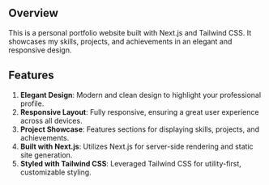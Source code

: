 ## Overview
This is a personal portfolio website built with Next.js and Tailwind CSS. It showcases my skills, projects, and achievements in an elegant and responsive design.

## Features
1. **Elegant Design**: Modern and clean design to highlight your professional profile.
2. **Responsive Layout**: Fully responsive, ensuring a great user experience across all devices.
3. **Project Showcase**: Features sections for displaying skills, projects, and achievements.
4. **Built with Next.js**: Utilizes Next.js for server-side rendering and static site generation.
5. **Styled with Tailwind CSS**: Leveraged Tailwind CSS for utility-first, customizable styling.
